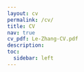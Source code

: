 ```yaml
---
layout: cv
permalink: /cv/
title: CV
nav: true
cv_pdf: Le-Zhang-CV.pdf
description:
toc:
  sidebar: left
---
```

